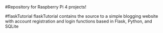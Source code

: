 #Repository for Raspberry Pi 4 projects!

#flaskTutorial
flaskTutorial contains the source to a simple blogging website with account registration and login functions based in Flask, Python, and SQLite
